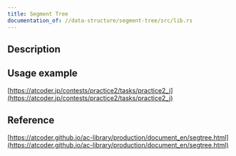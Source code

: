```yaml
---
title: Segment Tree
documentation_of: //data-structure/segment-tree/src/lib.rs
---
```


## Description

## Usage example

[https://atcoder.jp/contests/practice2/tasks/practice2_j](https://atcoder.jp/contests/practice2/tasks/practice2_j)

## Reference

[https://atcoder.github.io/ac-library/production/document_en/segtree.html](https://atcoder.github.io/ac-library/production/document_en/segtree.html)

